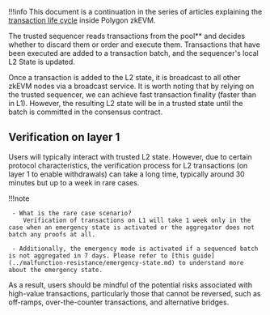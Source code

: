 
!!!info
    This document is a continuation in the series of articles explaining the [transaction life cycle](submit-transaction.md) inside Polygon zkEVM.

The trusted sequencer reads transactions from the pool** and decides whether to discard them or order and execute them. Transactions that have been executed are added to a transaction batch, and the sequencer's local L2 State is updated.

Once a transaction is added to the L2 state, it is broadcast to all other zkEVM nodes via a broadcast service. It is worth noting that by relying on the trusted sequencer, we can achieve fast transaction finality (faster than in L1). However, the resulting L2 state will be in a trusted state until the batch is committed in the consensus contract.

## Verification on layer 1

Users will typically interact with trusted L2 state. However, due to certain protocol characteristics, the verification process for L2 transactions (on layer 1 to enable withdrawals) can take a long time, typically around 30 minutes but up to a week in rare cases.

!!!note

     - What is the rare case scenario?
        Verification of transactions on L1 will take 1 week only in the case when an emergency state is activated or the aggregator does not batch any proofs at all.

     - Additionally, the emergency mode is activated if a sequenced batch is not aggregated in 7 days. Please refer to [this guide](../malfunction-resistance/emergency-state.md) to understand more about the emergency state.

As a result, users should be mindful of the potential risks associated with high-value transactions, particularly those that cannot be reversed, such as off-ramps, over-the-counter transactions, and alternative bridges.
